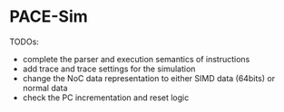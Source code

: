 # PACE-Sim

TODOs:
 - complete the parser and execution semantics of instructions
 - add trace and trace settings for the simulation
 - change the NoC data representation to either SIMD data (64bits) or normal data
 - check the PC incrementation and reset logic